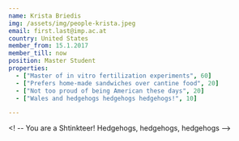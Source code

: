 ```yaml
---
name: Krista Briedis
img: /assets/img/people-krista.jpeg
email: first.last@imp.ac.at
country: United States
member_from: 15.1.2017
member_till: now
position: Master Student
properties:
  - ["Master of in vitro fertilization experiments", 60]
  - ["Prefers home-made sandwiches over cantine food", 20]
  - ["Not too proud of being American these days", 20]
  - ["Wales and hedgehogs hedgehogs hedgehogs!", 10]

---
```

<! --
You are a Shtinkteer!
Hedgehogs, hedgehogs, hedgehogs
-->
